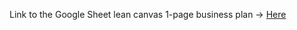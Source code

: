 Link to the Google Sheet lean canvas 1-page business plan -> [Here](https://docs.google.com/presentation/d/1m_oDAYkb_p8125UAy6Dm9flvSZcmqLpzDihbK32Ix8w/edit?usp=sharing)
